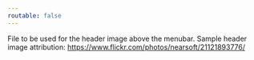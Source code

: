 ```yaml
---
routable: false
---
```

File to be used for the header image above the menubar.
Sample header image attribution: https://www.flickr.com/photos/nearsoft/21121893776/
